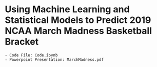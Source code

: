 # Using Machine Learning and Statistical Models to Predict 2019 NCAA March Madness Basketball Bracket

```
- Code File: Code.ipynb
- Powerpoint Presentation: MarchMadness.pdf
```
